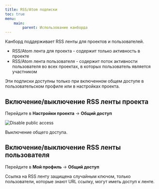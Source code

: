 ```yaml
---
title: RSS/Atom подписки
toc: true
menu:
    main:
        parent: Использование канборда
---
```


Канборд поддерживает RSS ленты для проектов и пользователей.

-   RSS/Atom лента для проекта - содержит только активность в проекте
-   RSS/Atom лента пользователя - содержит поток активности пользователя во всех проектах, в которых пользователь является участником

Эти подписки доступны только при включенном общем доступе в пользовательском профиле или в настройках проекта.

Включение/выключение RSS ленты проекта
--------------------------------------

Перейдите в **Настройки проекта** -\> **Общий доступ**

![Disable public access](/images/v1/project-disable-sharing.png)

Выключение общего доступа.

Включение/выключение RSS ленты пользователя
-------------------------------------------

Перейдите в **Мой профиль** -\> **Общий доступ**

Ссылка на RSS ленту защищена случайным ключом, только пользователи, которые знают URL ссылку, могут иметь доступ к ленте.
